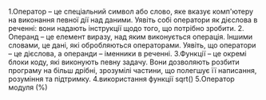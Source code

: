 1.Оператор – це спеціальний символ або слово, яке вказує комп'ютеру на виконання певної дії над даними. Уявіть собі оператори як дієслова в реченні: вони надають інструкції щодо того, що потрібно зробити.
2. Операнд – це елемент виразу, над яким виконується операція. Іншими словами, це дані, які обробляються операторами. Уявіть, що оператори – це дієслова, а операнди – іменники в реченні.
3.Функції – це окремі блоки коду, які виконують певну задачу. Вони дозволяють розбити програму на більш дрібні, зрозумілі частини, що полегшує її написання, розуміння та підтримку.
4.використання функції sqrt()
5.Оператор модуля (%)


